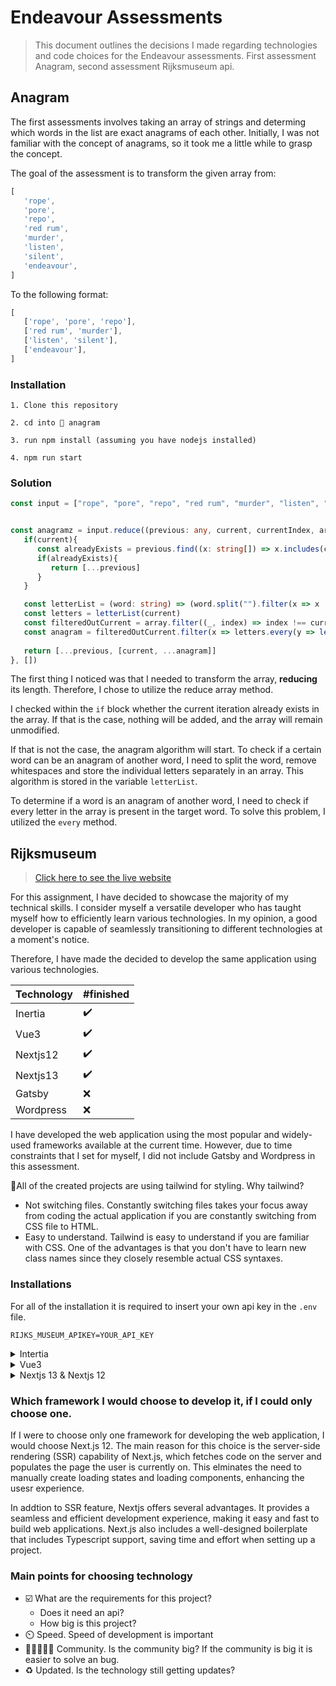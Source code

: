 # Endeavour Assessments
> This document outlines the decisions I made regarding technologies and code choices for the Endeavour assessments. First assessment Anagram, second assessment Rijksmuseum api. 

## Anagram
The first assessments involves taking an array of strings and determing which words in the list are exact anagrams of each other. Initially, I was not familiar with the concept of anagrams, so it took me a little while to grasp the concept.

The goal of the assessment is to transform the given array from:
```js
[
   'rope',
   'pore',
   'repo',
   'red rum',
   'murder',
   'listen',
   'silent',
   'endeavour',
]
```
To the following format:
```js
[
   ['rope', 'pore', 'repo'],
   ['red rum', 'murder'],
   ['listen', 'silent'],
   ['endeavour'],
]
```

### Installation
```
1. Clone this repository

2. cd into 📁 anagram

3. run npm install (assuming you have nodejs installed)

4. npm run start
```

### Solution
```ts
const input = ["rope", "pore", "repo", "red rum", "murder", "listen", "silent", "endeavour"]


const anagramz = input.reduce((previous: any, current, currentIndex, array) => {
   if(current){
      const alreadyExists = previous.find((x: string[]) => x.includes(current))
      if(alreadyExists){
         return [...previous]
      }
   }

   const letterList = (word: string) => (word.split("").filter(x => x !== "")) 
   const letters = letterList(current)
   const filteredOutCurrent = array.filter((_, index) => index !== currentIndex)
   const anagram = filteredOutCurrent.filter(x => letters.every(y => letterList(x).includes(y)) )
   
   return [...previous, [current, ...anagram]]
}, [])
```

The first thing I noticed was that I needed to transform the array, **reducing** its length. Therefore, I chose to utilize the reduce array method.

I checked within the `if` block whether the current iteration already exists in the array. If that is the case, nothing will be added, and the array will remain unmodified.

If that is not the case, the anagram algorithm will start. To check if a certain word can be an anagram of another word, I need to split the word, remove whitespaces and store the individual letters separately in an array. This algorithm is stored in the variable `letterList`.

To determine if a word is an anagram of another word, I need to check if every letter in the array is present in the target word. To solve this problem, I utilized the `every` method.


## Rijksmuseum
> [Click here to see the live website](https://endavour.vercel.app/)

For this assignment, I have decided to showcase the majority of my technical skills. I consider myself a versatile developer who has taught myself how to efficiently learn various technologies. In my opinion, a good developer is capable of seamlessly transitioning to different technologies at a moment's notice.

Therefore, I have made the decided to develop the same application using various technologies.

Technology | #finished 
--- | --- 
Inertia | ✔️ 
Vue3 | ✔️ 
Nextjs12 | ✔️ 
Nextjs13 | ✔️ 
Gatsby | ❌
Wordpress | ❌ 

I have developed the web application using the most popular and widely-used frameworks available at the current time. However, due to time constraints that I set for myself, I did not include Gatsby and Wordpress in this assessment.

💨All of the created projects are using tailwind for styling. Why tailwind?

*  Not switching files. Constantly switching files takes your focus away from coding the actual application if you are constantly switching from CSS file to HTML.
*  Easy to understand. Tailwind is easy to understand if you are familiar with CSS. One of the advantages is that you don't have to learn new class names since they closely resemble actual CSS syntaxes.

### Installations
For all of the installation it is required to insert your own api key in the `.env` file.

```
RIJKS_MUSEUM_APIKEY=YOUR_API_KEY
```
<details>
   <summary>Intertia</summary>
      1. Clone this repository

      2. cd into 📁 laravel-vue-inertia

      3. run npm install (assuming you have nodejs installed)

      4. run composer install

      5. run php artisan serve

      6. open another terminal and run npm run dev
</details>

<details>
   <summary>Vue3</summary>
      1. Clone this repository

      2. cd into 📁 vue3

      3. run npm install (assuming you have nodejs installed)

      4. run npm run dev
</details>

<details>
   <summary>Nextjs 13 & Nextjs 12</summary>
      1. Clone this repository

      2. cd into 📁 nextjs-13 or nextjs-12

      3. run npm install (assuming you have nodejs installed)

      4. run npm run dev
</details>

### Which framework I would choose to develop it, if I could only choose one.
If I were to choose only one framework for developing the web application, I would choose Next.js 12. The main reason for this choice is the server-side rendering (SSR) capability of Next.js, which fetches code on the server and populates the page the user is currently on. This elminates the need to manually create loading states and loading components, enhancing the usesr experience.

In addtion to SSR feature, Nextjs offers several advantages. It provides a seamless and efficient development experience, making it easy and fast to build web applications. Next.js also includes a well-designed boilerplate that includes Typescript support, saving time and effort when setting up a project.

### Main points for choosing technology
*  ☑️ What are the requirements for this project?
   *  Does it need an api?
   *  How big is this project?
*  ⏲️ Speed. Speed of development is important
*  🧑🏼‍🤝‍🧑🏼 Community. Is the community big? If the community is big it is easier to solve an bug.
*  ♻️ Updated. Is the technology still getting updates?